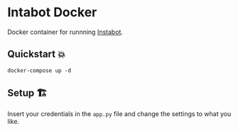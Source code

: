 # Intabot Docker

Docker container for runnning [Instabot](https://github.com/instabot-py/instabot.py).

## Quickstart 💥

```
docker-compose up -d
```

## Setup 🏗

Insert your credentials in the `app.py` file and change the settings to what you like.